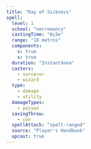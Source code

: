 ```yaml
---
title: "Ray of Sickness"
spell:
  level: 1
  school: "necromancy"
  castingTime: "Ação"
  range: "18 metros"
  components:
    v: true
    s: true
  duration: "Instantânea"
  casters:
    - sorcerer
    - wizard
  type:
    - damage
    - utility
  damageTypes:
    - poison
  savingThrow:
    - con
  spellAttack: "spell-ranged"
  source: "Player's Handbook"
  upcast: true
---
```

